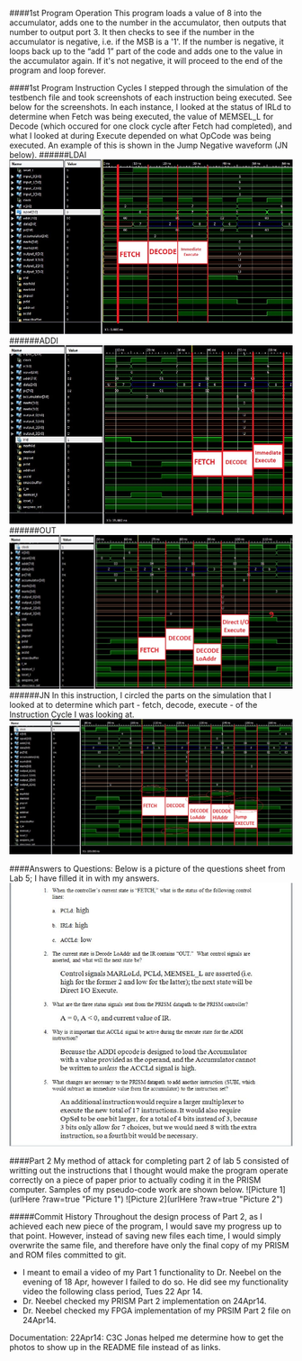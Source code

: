 ####1st Program Operation
This program loads a value of 8 into the accumulator, adds one to the number in the accumulator, then outputs that number to output port 3. It then checks to see if the number in the accumulator is negative, i.e. if the MSB is a '1'. If the number is negative, it loops back up to the “add 1” part of the code and adds one to the value in the accumulator again. If it's not negative, it will proceed to the end of the program and loop forever.

####1st Program Instruction Cycles
I stepped through the simulation of the testbench file and took screenshots of each instruction being executed. See below for the screenshots. In each instance, I looked at the status of IRLd to determine when Fetch was being executed, the value of MEMSEL_L for Decode (which occured for one clock cycle after Fetch had completed), and what I looked at during Execute depended on what OpCode was being executed. An example of this is shown in the Jump Negative waveform (JN below). 
######LDAI
![LDAI](https://github.com/JasonPluger/Lab5_Pluger/blob/master/part1_waveform1_ldai.JPG?raw=true "Instruction 1")
######ADDI
![ADDI](https://github.com/JasonPluger/Lab5_Pluger/blob/master/part1_waveform2_addi.JPG?raw=true "Instruction 2")
######OUT
![OUT](https://github.com/JasonPluger/Lab5_Pluger/blob/master/part1_waveform3_out.JPG?raw=true "Instruction 3")
######JN
In this instruction, I circled the parts on the simulation that I looked at to determine which part - fetch, decode, execute - of the Instruction Cycle I was looking at.
![JN](https://github.com/JasonPluger/Lab5_Pluger/blob/master/part1_waveform4_jn.JPG?raw=true "Instruction 4")


####Answers to Questions:
Below is a picture of the questions sheet from Lab 5; I have filled it in with my answers.
![Questions](https://github.com/JasonPluger/Lab5_Pluger/blob/master/Questions.JPG?raw=true "Q/A")

####Part 2
My method of attack for completing part 2 of lab 5 consisted of writting out the instructions that I thought would make the program operate correctly on a piece of paper prior to actually coding it in the PRISM computer. Samples of my pseudo-code work are shown below. 
![Picture 1](urlHere ?raw=true "Picture 1")
![Picture 2](urlHere ?raw=true "Picture 2")

#####Commit History
Throughout the design process of Part 2, as I achieved each new piece of the program, I would save my progress up to that point. However, instead of saving new files each time, I would simply overwrite the same file, and therefore have only the final copy of my PRISM and ROM files committed to git.





* I meant to email a video of my Part 1 functionality to Dr. Neebel on the evening of 18 Apr, however I failed to do so. He did see my functionality video the following class period, Tues 22 Apr 14. 
* Dr. Neebel checked my PRISM Part 2 implementation on 24Apr14. 
* Dr. Neebel checked my FPGA implementation of my PRSIM Part 2 file on 24Apr14.





Documentation: 22Apr14: C3C Jonas helped me determine how to get the photos to show up in the README file instead of as links.
